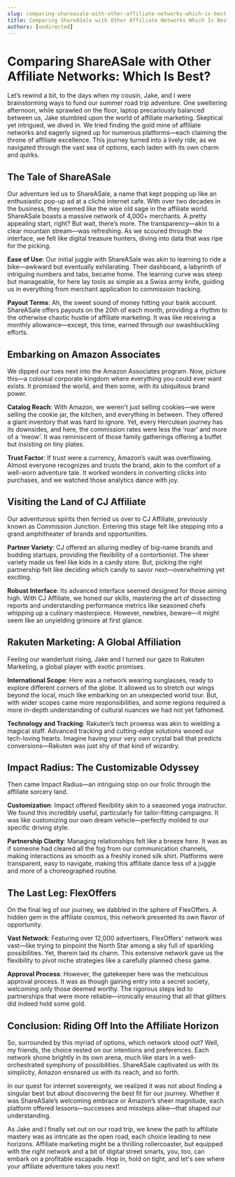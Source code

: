 ```yaml
---
slug: comparing-shareasale-with-other-affiliate-networks-which-is-best
title: Comparing ShareASale with Other Affiliate Networks Which Is Best
authors: [undirected]
---
```



# Comparing ShareASale with Other Affiliate Networks: Which Is Best?

Let’s rewind a bit, to the days when my cousin, Jake, and I were brainstorming ways to fund our summer road trip adventure. One sweltering afternoon, while sprawled on the floor, laptop precariously balanced between us, Jake stumbled upon the world of affiliate marketing. Skeptical yet intrigued, we dived in. We tried finding the gold mine of affiliate networks and eagerly signed up for numerous platforms—each claiming the throne of affiliate excellence. This journey turned into a lively ride, as we navigated through the vast sea of options, each laden with its own charm and quirks.

## The Tale of ShareASale

Our adventure led us to ShareASale, a name that kept popping up like an enthusiastic pop-up ad at a cliché internet cafe. With over two decades in the business, they seemed like the wise old sage in the affiliate world. ShareASale boasts a massive network of 4,000+ merchants. A pretty appealing start, right? But wait, there’s more. The transparency—akin to a clear mountain stream—was refreshing. As we scoured through the interface, we felt like digital treasure hunters, diving into data that was ripe for the picking.

**Ease of Use**: Our initial juggle with ShareASale was akin to learning to ride a bike—awkward but eventually exhilarating. Their dashboard, a labyrinth of intriguing numbers and tabs, became home. The learning curve was steep but manageable, for here lay tools as simple as a Swiss army knife, guiding us in everything from merchant application to commission tracking.

**Payout Terms**: Ah, the sweet sound of money hitting your bank account. ShareASale offers payouts on the 20th of each month, providing a rhythm to the otherwise chaotic hustle of affiliate marketing. It was like receiving a monthly allowance—except, this time, earned through our swashbuckling efforts.

## Embarking on Amazon Associates

We dipped our toes next into the Amazon Associates program. Now, picture this—a colossal corporate kingdom where everything you could ever want exists. It promised the world, and then some, with its ubiquitous brand power.

**Catalog Reach**: With Amazon, we weren't just selling cookies—we were selling the cookie jar, the kitchen, and everything in between. They offered a giant inventory that was hard to ignore. Yet, every Herculean journey has its downsides, and here, the commission rates were less the ‘roar’ and more of a ‘meow’. It was reminiscent of those family gatherings offering a buffet but insisting on tiny plates.

**Trust Factor**: If trust were a currency, Amazon’s vault was overflowing. Almost everyone recognizes and trusts the brand, akin to the comfort of a well-worn adventure tale. It worked wonders in converting clicks into purchases, and we watched those analytics dance with joy.

## Visiting the Land of CJ Affiliate

Our adventurous spirits then ferried us over to CJ Affiliate, previously known as Commission Junction. Entering this stage felt like stepping into a grand amphitheater of brands and opportunities.

**Partner Variety**: CJ offered an alluring medley of big-name brands and budding startups, providing the flexibility of a contortionist. The sheer variety made us feel like kids in a candy store. But, picking the right partnership felt like deciding which candy to savor next—overwhelming yet exciting.

**Robust Interface**: Its advanced interface seemed designed for those aiming high. With CJ Affiliate, we honed our skills, mastering the art of dissecting reports and understanding performance metrics like seasoned chefs whipping up a culinary masterpiece. However, newbies, beware—it might seem like an unyielding grimoire at first glance.

## Rakuten Marketing: A Global Affiliation

Feeling our wanderlust rising, Jake and I turned our gaze to Rakuten Marketing, a global player with exotic promises.

**International Scope**: Here was a network wearing sunglasses, ready to explore different corners of the globe. It allowed us to stretch our wings beyond the local, much like embarking on an unexpected world tour. But, with wider scopes came more responsibilities, and some regions required a more in-depth understanding of cultural nuances we had not yet fathomed.

**Technology and Tracking**: Rakuten’s tech prowess was akin to wielding a magical staff. Advanced tracking and cutting-edge solutions wooed our tech-loving hearts. Imagine having your very own crystal ball that predicts conversions—Rakuten was just shy of that kind of wizardry.

## Impact Radius: The Customizable Odyssey

Then came Impact Radius—an intriguing stop on our frolic through the affiliate sorcery land.

**Customization**: Impact offered flexibility akin to a seasoned yoga instructor. We found this incredibly useful, particularly for tailor-fitting campaigns. It was like customizing our own dream vehicle—perfectly molded to our specific driving style.

**Partnership Clarity**: Managing relationships felt like a breeze here. It was as if someone had cleared all the fog from our communication channels, making interactions as smooth as a freshly ironed silk shirt. Platforms were transparent, easy to navigate, making this affiliate dance less of a juggle and more of a choreographed routine.

## The Last Leg: FlexOffers

On the final leg of our journey, we dabbled in the sphere of FlexOffers. A hidden gem in the affiliate cosmos, this network presented its own flavor of opportunity.

**Vast Network**: Featuring over 12,000 advertisers, FlexOffers' network was vast—like trying to pinpoint the North Star among a sky full of sparkling possibilities. Yet, therein laid its charm. This extensive network gave us the flexibility to pivot niche strategies like a carefully planned chess game.

**Approval Process**: However, the gatekeeper here was the meticulous approval process. It was as though gaining entry into a secret society, welcoming only those deemed worthy. The rigorous steps led to partnerships that were more reliable—ironically ensuring that all that glitters did indeed hold some gold.

## Conclusion: Riding Off Into the Affiliate Horizon

So, surrounded by this myriad of options, which network stood out? Well, my friends, the choice rested on our intentions and preferences. Each network shone brightly in its own arena, much like stars in a well-orchestrated symphony of possibilities. ShareASale captivated us with its simplicity, Amazon ensnared us with its reach, and so forth.

In our quest for internet sovereignty, we realized it was not about finding a singular best but about discovering the best fit for our journey. Whether it was ShareASale’s welcoming embrace or Amazon’s sheer magnitude, each platform offered lessons—successes and missteps alike—that shaped our understanding.

As Jake and I finally set out on our road trip, we knew the path to affiliate mastery was as intricate as the open road, each choice leading to new horizons. Affiliate marketing might be a thrilling rollercoaster, but equipped with the right network and a bit of digital street smarts, you, too, can embark on a profitable escapade. Hop in, hold on tight, and let's see where your affiliate adventure takes you next!